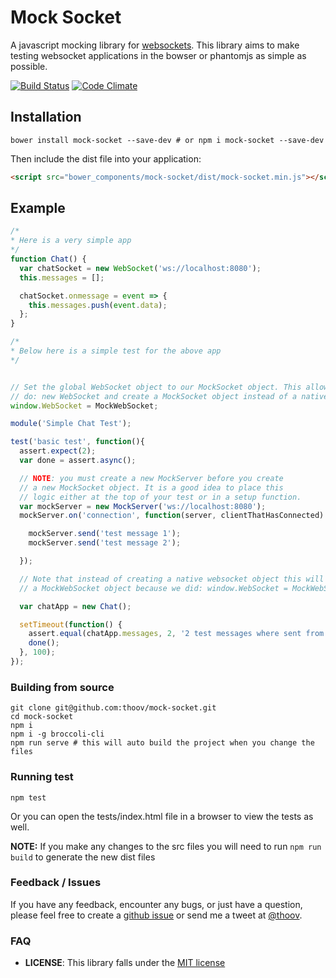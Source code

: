 # Mock Socket

A javascript mocking library for [websockets](https://developer.mozilla.org/en-US/docs/WebSockets). This library aims to make testing websocket applications in the bowser or phantomjs as simple as possible.

[![Build Status](https://travis-ci.org/thoov/mock-socket.svg?branch=master)](https://travis-ci.org/thoov/mock-socket)
[![Code Climate](https://codeclimate.com/github/thoov/mock-socket/badges/gpa.svg)](https://codeclimate.com/github/thoov/mock-socket)

## Installation

```shell
bower install mock-socket --save-dev # or npm i mock-socket --save-dev
```

Then include the dist file into your application:
```html
<script src="bower_components/mock-socket/dist/mock-socket.min.js"></script>
```

## Example
```js
/*
* Here is a very simple app
*/
function Chat() {
  var chatSocket = new WebSocket('ws://localhost:8080');
  this.messages = [];

  chatSocket.onmessage = event => {
    this.messages.push(event.data);
  };
}

/*
* Below here is a simple test for the above app
*/


// Set the global WebSocket object to our MockSocket object. This allows us to
// do: new WebSocket and create a MockSocket object instead of a native WebSocket object.
window.WebSocket = MockWebSocket;

module('Simple Chat Test');

test('basic test', function(){
  assert.expect(2);
  var done = assert.async();

  // NOTE: you must create a new MockServer before you create
  // a new MockSocket object. It is a good idea to place this
  // logic either at the top of your test or in a setup function.
  var mockServer = new MockServer('ws://localhost:8080');
  mockServer.on('connection', function(server, clientThatHasConnected) {

    mockServer.send('test message 1');
    mockServer.send('test message 2');

  });

  // Note that instead of creating a native websocket object this will instead create
  // a MockWebSocket object because we did: window.WebSocket = MockWebSocket; in the setup function

  var chatApp = new Chat();

  setTimeout(function() {
    assert.equal(chatApp.messages, 2, '2 test messages where sent from the mock server');
    done();
  }, 100);
});
```

### Building from source

```shell
git clone git@github.com:thoov/mock-socket.git
cd mock-socket
npm i
npm i -g broccoli-cli
npm run serve # this will auto build the project when you change the files
```

### Running test

```shell
npm test
```

Or you can open the tests/index.html file in a browser to view the tests as well.

**NOTE:** If you make any changes to the src files you will need to run `npm run build` to generate the new
dist files

### Feedback / Issues

If you have any feedback, encounter any bugs, or just have a question, please feel free to create a [github issue](https://github.com/thoov/mock-socket/issues/new) or send me a tweet at [@thoov](https://twitter.com/thoov).

### FAQ

* **LICENSE**: This library falls under the [MIT license](https://github.com/thoov/mock-socket/blob/master/LICENSE.txt)
